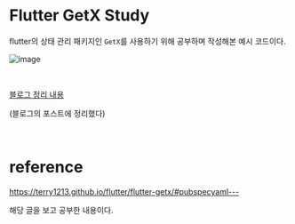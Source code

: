 # Flutter GetX Study
flutter의 상태 관리 패키지인 `GetX`를 사용하기 위해
공부하며 작성해본 예시 코드이다.

![image](https://user-images.githubusercontent.com/57481424/134769249-0124a249-ff58-4b67-8fc7-8521aac17f93.png)


<br>

[블로그 정리 내용](https://velog.io/@coding_egg/Flutter-GetX-%EC%82%AC%EC%9A%A9%ED%95%98%EA%B8%B0)

(블로그의 포스트에 정리했다)

<br>

# reference
https://terry1213.github.io/flutter/flutter-getx/#pubspecyaml---

해당 글을 보고 공부한 내용이다.

